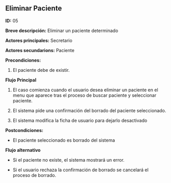## Eliminar Paciente

**ID:** 05


**Breve descripción:** Eliminar un paciente determinado


**Actores principales:** Secretario


**Actores secundarions:** Paciente


**Precondiciones:**

1. El paciente debe de existir.

**Flujo Principal**

1. El caso comienza cuando el usuario desea eliminar un paciente en el menu que aparece tras el proceso de buscar paciente y seleccionar paciente.

2. El sistema pide una confirmación del borrado del paciente seleccionado.

3. El sistema modifica la ficha de usuario para dejarlo desactivado

**Postcondiciones:**

* El paciente seleccionado es borrado del sistema

**Flujo alternativo**
 
* Si el paciente no existe, el sistema mostrará un error.

* Si el usuario rechaza la confirmación de borrado se cancelará el proceso de borrado.
